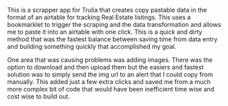 This is a scrapper app for Trulia that creates copy pastable data in the format of an airtable for tracking Real Estate listings. This uses a bookmarklet to trigger the scraping and the data transformation and allows me to paste it into an airtable with one click. This is a quick and dirty method that was the fastest balance between saving time from data entry and building something quickly that accomplished my goal. 

One area that was causing problems was adding images. There was the option to download and then upload them but the easiers and fastest solution was to simply send the img url to an alert that I could copy from manually. This added just a few extra clicks and saved me from a much more complex bit of code that would have been inefficient time wise and cost wise to build out. 
